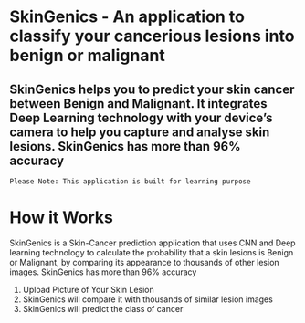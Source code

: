 # SkinGenics - An application to classify your cancerious lesions into benign or malignant

## SkinGenics helps you to predict your skin cancer between Benign and Malignant. It integrates Deep Learning technology with your device’s camera to help you capture and analyse skin lesions. SkinGenics has more than 96% accuracy

`Please Note: This application is built for learning purpose `

# How it Works
SkinGenics is a Skin-Cancer prediction application that uses CNN and Deep learning technology to calculate the probability that a skin lesions is Benign or Malignant, by comparing its appearance to thousands of other lesion images. SkinGenics has more than 96% accuracy

1. Upload Picture of Your Skin Lesion
2. SkinGenics will compare it with thousands of similar lesion images
3. SkinGenics will predict the class of cancer

